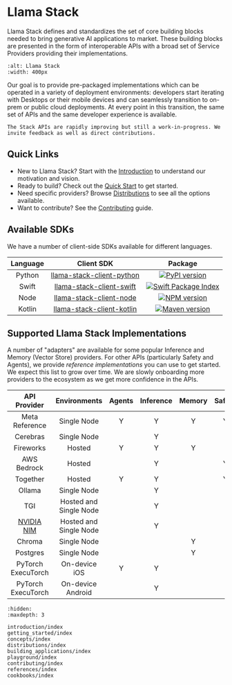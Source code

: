 # Llama Stack

Llama Stack defines and standardizes the set of core building blocks needed to bring generative AI applications to market. These building blocks are presented in the form of interoperable APIs with a broad set of Service Providers providing their implementations.

```{image} ../_static/llama-stack.png
:alt: Llama Stack
:width: 400px
```

Our goal is to provide pre-packaged implementations which can be operated in a variety of deployment environments: developers start iterating with Desktops or their mobile devices and can seamlessly transition to on-prem or public cloud deployments. At every point in this transition, the same set of APIs and the same developer experience is available.

```{note}
The Stack APIs are rapidly improving but still a work-in-progress. We invite feedback as well as direct contributions.
```

## Quick Links

- New to Llama Stack? Start with the [Introduction](introduction/index) to understand our motivation and vision.
- Ready to build? Check out the [Quick Start](getting_started/index) to get started.
- Need specific providers? Browse [Distributions](distributions/index) to see all the options available.
- Want to contribute? See the [Contributing](contributing/index) guide.

## Available SDKs

We have a number of client-side SDKs available for different languages.

|  **Language** |  **Client SDK** | **Package** |
| :----: | :----: | :----: |
| Python |  [llama-stack-client-python](https://github.com/meta-llama/llama-stack-client-python) | [![PyPI version](https://img.shields.io/pypi/v/llama_stack_client.svg)](https://pypi.org/project/llama_stack_client/)
| Swift  | [llama-stack-client-swift](https://github.com/meta-llama/llama-stack-client-swift) | [![Swift Package Index](https://img.shields.io/endpoint?url=https%3A%2F%2Fswiftpackageindex.com%2Fapi%2Fpackages%2Fmeta-llama%2Fllama-stack-client-swift%2Fbadge%3Ftype%3Dswift-versions)](https://swiftpackageindex.com/meta-llama/llama-stack-client-swift)
| Node   | [llama-stack-client-node](https://github.com/meta-llama/llama-stack-client-node) | [![NPM version](https://img.shields.io/npm/v/llama-stack-client.svg)](https://npmjs.org/package/llama-stack-client)
| Kotlin | [llama-stack-client-kotlin](https://github.com/meta-llama/llama-stack-client-kotlin) | [![Maven version](https://img.shields.io/maven-central/v/com.llama.llamastack/llama-stack-client-kotlin)](https://central.sonatype.com/artifact/com.llama.llamastack/llama-stack-client-kotlin)

## Supported Llama Stack Implementations

A number of "adapters" are available for some popular Inference and Memory (Vector Store) providers. For other APIs (particularly Safety and Agents), we provide *reference implementations* you can use to get started. We expect this list to grow over time. We are slowly onboarding more providers to the ecosystem as we get more confidence in the APIs.

|  **API Provider** |  **Environments** | **Agents** | **Inference** | **Memory** | **Safety** | **Telemetry** |
| :----: | :----: | :----: | :----: | :----: | :----: | :----: |
|  Meta Reference  |  Single Node | Y  |  Y  |  Y  |  Y  |  Y  |
|  Cerebras  |  Single Node  |   | Y  |    |    |   |
|  Fireworks  |  Hosted  | Y  | Y  |  Y  |    |   |
|  AWS Bedrock  |  Hosted  |    |  Y  |    | Y  | |
|  Together  |  Hosted  |  Y  |  Y  |   | Y  |  |
|  Ollama  | Single Node   |    |  Y  |    |   |
|  TGI  |  Hosted and Single Node  |    |  Y  |    |   |
|  [NVIDIA NIM](https://build.nvidia.com/nim?filters=nimType%3Anim_type_run_anywhere&q=llama)  |  Hosted and Single Node  |    |  Y  |    |   |
| Chroma | Single Node |  |  | Y |  |  |
| Postgres | Single Node |  |  | Y |  |  |
| PyTorch ExecuTorch | On-device iOS | Y  | Y  |  |  |
| PyTorch ExecuTorch | On-device Android |  | Y  |  |  |

```{toctree}
:hidden:
:maxdepth: 3

introduction/index
getting_started/index
concepts/index
distributions/index
building_applications/index
playground/index
contributing/index
references/index
cookbooks/index
```

<!-- ```{toctree}
cookbooks/index
building_applications/index
getting_started/notebooks
``` -->
